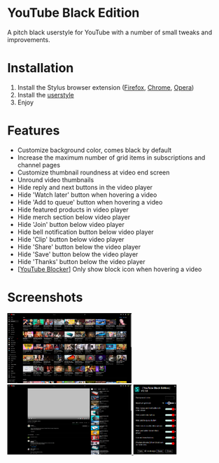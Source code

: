 # YouTube Black Edition
A pitch black userstyle for YouTube with a number of small tweaks and improvements.

# Installation
1. Install the Stylus browser extension ([Firefox](https://addons.mozilla.org/en-US/firefox/addon/styl-us/), [Chrome](https://chrome.google.com/webstore/detail/stylus/clngdbkpkpeebahjckkjfobafhncgmne), [Opera](https://addons.opera.com/extensions/details/stylus/))
2. Install the [userstyle](https://github.com/BillyCool/UserStyles/raw/master/YouTube-Black-Edition/youtube-black-edition.user.css)
3. Enjoy

# Features
* Customize background color, comes black by default
* Increase the maximum number of grid items in subscriptions and channel pages
* Customize thumbnail roundness at video end screen
* Unround video thumbnails
* Hide reply and next buttons in the video player
* Hide 'Watch later' button when hovering a video
* Hide 'Add to queue' button when hovering a video
* Hide featured products in video player
* Hide merch section below video player
* Hide 'Join' button below video player
* Hide bell notification button below video player
* Hide 'Clip' button below video player
* Hide 'Share' button below the video player
* Hide 'Save' button below the video player
* Hide 'Thanks' button below the video player
* [[YouTube Blocker](https://youtube-blocker.tyczynski.dev/)] Only show block icon when hovering a video

# Screenshots
<a href="https://raw.githubusercontent.com/BillyCool/UserStyles/master/YouTube-Black-Edition/screenshots/2.png">
  <img src="https://raw.githubusercontent.com/BillyCool/UserStyles/master/YouTube-Black-Edition/screenshots/2.png" alt="Subscriptions" height=160 >
</a>
<a href="https://raw.githubusercontent.com/BillyCool/UserStyles/master/YouTube-Black-Edition/screenshots/3.png">
  <img src="https://raw.githubusercontent.com/BillyCool/UserStyles/master/YouTube-Black-Edition/screenshots/3.png" alt="Video player" height=160 >
</a>
<a href="https://raw.githubusercontent.com/BillyCool/UserStyles/master/YouTube-Black-Edition/screenshots/4.png">
  <img src="https://raw.githubusercontent.com/BillyCool/UserStyles/master/YouTube-Black-Edition/screenshots/4.png" alt="Userstyle options" height=160 >
</a>